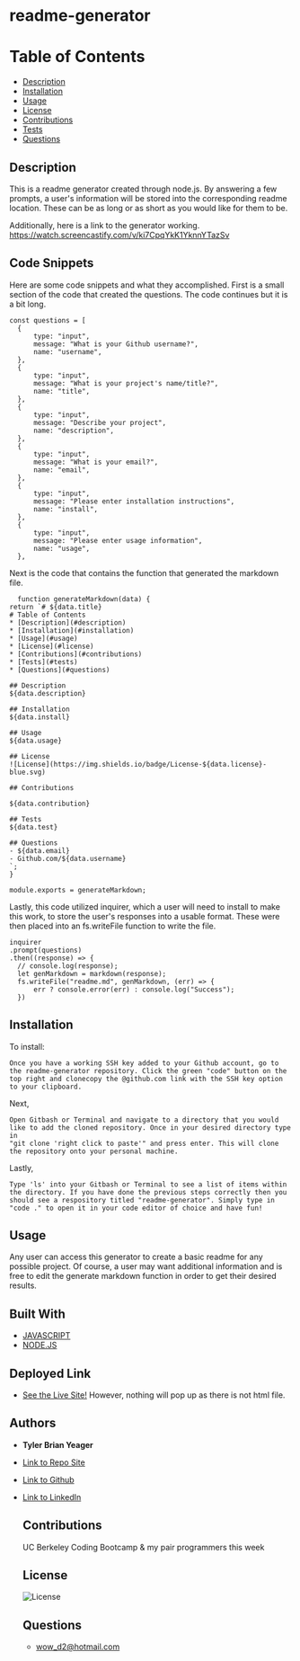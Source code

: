 # readme-generator
  # Table of Contents
  * [Description](#description)
  * [Installation](#installation)
  * [Usage](#usage)
  * [License](#license)
  * [Contributions](#contributions)
  * [Tests](#tests)
  * [Questions](#questions)
  
  ## Description  
  This is a readme generator created through node.js. By answering a few prompts, a user's information will be stored into the corresponding readme location. These can be as long or as short as you would like for them to be. 

  Additionally, here is a link to the generator working. 
  https://watch.screencastify.com/v/ki7CpqYkK1YknnYTazSv

  ## Code Snippets
  Here are some code snippets and what they accomplished. First is a small section of the code that created the questions. The code continues but it is a bit long. 
  ```
  const questions = [
    {
        type: "input",
        message: "What is your Github username?",
        name: "username",
    },
    {
        type: "input",
        message: "What is your project's name/title?",
        name: "title",
    },
    {
        type: "input",
        message: "Describe your project",
        name: "description",
    },
    {
        type: "input",
        message: "What is your email?",
        name: "email",
    },
    {
        type: "input",
        message: "Please enter installation instructions",
        name: "install",
    },
    {
        type: "input",
        message: "Please enter usage information",
        name: "usage",
    },
  ```

  Next is the code that contains the function that generated the markdown file. 
  ```
    function generateMarkdown(data) {
  return `# ${data.title}
  # Table of Contents
  * [Description](#description)
  * [Installation](#installation)
  * [Usage](#usage)
  * [License](#license)
  * [Contributions](#contributions)
  * [Tests](#tests)
  * [Questions](#questions)
  
  ## Description  
  ${data.description}

  ## Installation
  ${data.install}

  ## Usage
  ${data.usage}

  ## License
  ![License](https://img.shields.io/badge/License-${data.license}-blue.svg)

  ## Contributions

  ${data.contribution}

  ## Tests
  ${data.test}

  ## Questions
  - ${data.email}
  - Github.com/${data.username}
`;
}

  module.exports = generateMarkdown;
```

  Lastly, this code utilized inquirer, which a user will need to install to make this work, to store the user's responses into a usable format. These were then placed into an fs.writeFile function to write the file. 
  ```
  inquirer
 .prompt(questions)
 .then((response) => {
    // console.log(response);
    let genMarkdown = markdown(response);
    fs.writeFile("readme.md", genMarkdown, (err) => {
        err ? console.error(err) : console.log("Success");
    })
  ```

  ## Installation
  To install:
  ```
  Once you have a working SSH key added to your Github account, go to the readme-generator repository. Click the green "code" button on the top right and clonecopy the @github.com link with the SSH key option to your clipboard. 
  ```

  Next, 
  ```
  Open Gitbash or Terminal and navigate to a directory that you would like to add the cloned repository. Once in your desired directory type in
  "git clone 'right click to paste'" and press enter. This will clone the repository onto your personal machine.
  ```
  Lastly, 
  ```
  Type 'ls' into your Gitbash or Terminal to see a list of items within the directory. If you have done the previous steps correctly then you should see a respository titled "readme-generator". Simply type in "code ." to open it in your code editor of choice and have fun!

  ```

  ## Usage
  Any user can access this generator to create a basic readme for any possible project. Of course, a user may want additional information and is free to edit the generate markdown function in order to get their desired results.  

  ## Built With
  * [JAVASCRIPT](https://developer.mozilla.org/en-US/docs/Web/JavaScript)
  * [NODE.JS](https://nodejs.org/en/)

  ## Deployed Link
* [See the Live Site!](https://tylerbyeager.github.io/readme-generator/) However, nothing will pop up as there is not html file. 

## Authors

* **Tyler Brian Yeager**

- [Link to Repo Site](https://github.com/TylerBYeager/readme-generator)
- [Link to Github](https://github.com/TylerBYeager/tylerbyeager.github.io)
- [Link to LinkedIn](https://www.linkedin.com/in/tyler-yeager-611926213/)

  ## Contributions

  UC Berkeley Coding Bootcamp & my pair programmers this week

  ## License
  ![License](https://img.shields.io/badge/License-Apache-blue.svg)

  ## Questions
  - wow_d2@hotmail.com
